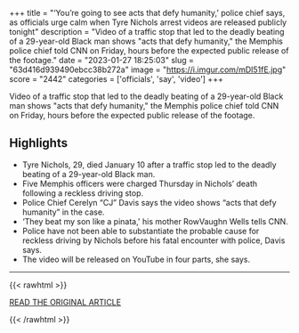 +++
title = "‘You’re going to see acts that defy humanity,’ police chief says, as officials urge calm when Tyre Nichols arrest videos are released publicly tonight"
description = "Video of a traffic stop that led to the deadly beating of a 29-year-old Black man shows \"acts that defy humanity,\" the Memphis police chief told CNN on Friday, hours before the expected public release of the footage."
date = "2023-01-27 18:25:03"
slug = "63d416d939490ebcc38b272a"
image = "https://i.imgur.com/mDI51fE.jpg"
score = "2442"
categories = ['officials', 'say', 'video']
+++

Video of a traffic stop that led to the deadly beating of a 29-year-old Black man shows \"acts that defy humanity,\" the Memphis police chief told CNN on Friday, hours before the expected public release of the footage.

## Highlights

- Tyre Nichols, 29, died January 10 after a traffic stop led to the deadly beating of a 29-year-old Black man.
- Five Memphis officers were charged Thursday in Nichols’ death following a reckless driving stop.
- Police Chief Cerelyn “CJ” Davis says the video shows “acts that defy humanity” in the case.
- ‘They beat my son like a pinata,' his mother RowVaughn Wells tells CNN.
- Police have not been able to substantiate the probable cause for reckless driving by Nichols before his fatal encounter with police, Davis says.
- The video will be released on YouTube in four parts, she says.

---

{{< rawhtml >}}
  <p class="article-category">
    <a target="_blank" href="https://www.cnn.com/2023/01/27/us/tyre-nichols-memphis-friday/index.html">READ THE ORIGINAL ARTICLE</a>
  </p>
{{< /rawhtml >}}
